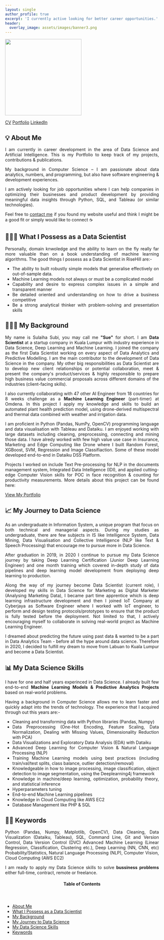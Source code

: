 ```yaml
---
layout: single
author_profile: true
excerpt: 'I currently active looking for better career opportunities.'
header:
  overlay_image: assets/images/banner3.png
---
```


<p> <img src="https://sulaihasubi.github.io/assets/images/dp-600x600.png" width="250" class="align-center"> </p>

<!-- CTA Button for the CV, Portfolio and LinkedIn -->
<p class="text-center"><a href="https://sulaihasubi.github.io/cv/" class="btn btn--info">CV</a> <a href="https://sulaihasubi.github.io/portfolio/" class="btn btn--info">Portfolio</a> <a href="https://www.linkedin.com/in/sulaihasubi/" class="btn btn--info">LinkedIn</a></p>

💡 About Me
---
<p style="text-align:justify">
I am currently in career development in the area of Data Science and Artificial Intelligence. This is my Portfolio to keep track of my projects, contributions & publications.</p>

<p style="text-align:justify">
My background in Computer Science – I am passionate about data analytics, numbers, and programming, but also have software engineering & development experiences.</p>

<p style="text-align:justify">
I am actively looking for job opportunities where I can help companies in optimizing their businesses and product development by providing meaningful data insights through Python, SQL, and Tableau (or similar technologies).</p>

<p style="text-align:justify">
Feel free to <a href="https://www.linkedin.com/in/sulaihasubi/">contact me</a> if you found my website useful and think I might be a good fit or simply would like to connect ☕</p> 

👩🏻‍🔬 What I Possess as a Data Scientist
---
<p style="text-align:justify">
Personally, domain knwoledge and the ability to learn on the fly really far more valuable than on a book understanding of machine learning algorithms. The good things I possess as a Data Scientist in RiseHill are:-
</p>

<ul style="text-align:justify">
  <li>The ability to built robustly simple models that generalise effectively on out-of-sample data.</li>
  <li>Machine Learning models not always or must be a complicated model</li>
  <li>Capability and desire to express complex issues in a simple and transparent manner</li>
  <li>Be detailed oriented and understanding on how to drive a business competitive</li>
  <li>Be a strong analytical thinker with problem-solving and presentation skills</li>
</ul>


👩🏼‍💼 My Background
---
<p style="text-align:justify">
My name is Sulaiha Subi, you may call me <strong>"Sue"</strong> for short. I am <strong> Data Scientist </strong> at a startup company in Kuala Lumpur with industry experience in Data Science, Deep Learning and Machine Learning. I joined the company as the first Data Scientist working on every aspect of Data Analytics and Predictive Modelling. I am the main contributor to the development of Data Science in the company.
My other big responsibilities as Data Scientist are to develop new client relationships or potential collaboration, meet & present the company's product/services & highly responsible to prepare high business value commercial proposals across different domains of the industries (client-facing skills). </p>
<p style="text-align:justify">
I also currently collaborating with 47 other AI Engineer from 18 countries for 8 weeks challenge as a <strong>Machine Learning Engineer</strong> (part-timer) at Omdena. In this project I apply my knowledge and skills to build an automated plant health prediction model, using drone-derived multispectral and thermal data combined with weather and irrigation data. </p>
<p style="text-align:justify">
I am proficient in Python (Pandas, NumPy, OpenCV) programming language and data visualisation with Tableau and Dataiku. I am enjoyed working with large datasets including cleaning, preprocessing, connecting and mining those data. I have alredy worked with few high value use case in Insurance, Marketing and Edge Computing like Drone where I built Random Forest, XGBoost, SVM, Regression and Image Classifiaction. Some of these model developed end-to-end in Dataiku DSS Platform. </p>
<p style="text-align:justify">
Projects I worked on include Text Pre-processing for NLP in the documents management system, Integrated Data Intelligence (IDI), and applied cutting-edge Computer Vision skills  for POC in face recognition & counting for productivity measurements. More details about this project can be found here:
<p class="text-center"><a href="https://sulaihasubi.github.io/portfolio/" class="btn btn--info">View My Portfolio</a></p> </p>

📈 My Journey to Data Science
---
<p style="text-align:justify">
As an undergraduate in Information System, a unique program that focus on both technical and managerial aspects. During my studies as undergraduate, there are few subjects in IS like Intelligence System, Data Mining, Data Visualisation and Collective Intelligence (NLP like Text & Speech Processing) that encourage me to pursue more in Data Science.</p>

<p style="text-align:justify">
After graduation in 2019, in 2020 I continue to pursue my Data Science journey by taking Deep Learning Certification (Junior Deep Learning Engineer) and one month training  which covered in-depth study of data pipelines and deep learning model development from deploying deep learning to production. 
</p>

<p style="text-align:justify">
Along the way of my journey become Data Scientist (current role), I developed my skills in Data Science for Marketing as Digital Marketer (Analysing Marketing Data), I became part time apprentice which is deep learning infrastructure development and then I joined IoT Company at Cyberjaya as Software Engineer where I worked with IoT engineer, to perform and design testing protocols/prototypes to ensure that the product is fully tested
before the deployment. Not limited to that, I actively encouraging myself to collaborate in solving real-world project as Machine Learning Engineer. 
</p> 

<p style="text-align:justify">
I dreamed about predicting the future using past data & wanted to be a part in Data Analytics Team - before all the hype around data science. Therefore in 2020, I decided to fulfill my dream to move from Labuan to Kuala Lumpur and become a Data Scientist.
</p>

📊 My Data Science Skills
---
<p style="text-align:justify">
I have for one and half years experinced in Data Science. I already built few end-to-end <strong>Machine Learning Models & Predictive Analytics Projects</strong> based on real-world problems. 
</p>

<p style="text-align:justify">
Having a background in Computer Science allows me to learn faster and quickly adapt into the trends of technology. The experience that I acquired through out this years are:-
</p>
<ul style="text-align:justify">
  <li>Cleaning and transforming data with Python libraries (Pandas, Numpy)</li>
  <li>Data Preprocessing (One-Hot Encoding, Feature Scaling, Data Normalization, Dealing with Missing Values, Dimensionality Reduction with PCA)</li>
  <li>Data Visualizations and Exploratory Data Analysis (EDA) with Dataiku</li>
  <li>Advanced Deep Learning for Computer Vision & Natural Language Processing (NLP)</li>
  <li>Training Machine Learning models using best practices (including train/val/test splits, class balance, outlier detection/removal)</li>
  <li>Knowledgeable in how to image processing, image classification, object detection to image segmentation, using the Deeplearning4j framework</li>
  <li>Knowledge in machine/deep learning, optimization, probability theory, and statistical inference</li>
  <li>Hyperparameters tuning</li>
  <li>End-to-end Machine Learning pipelines</li>
  <li>Knowledge in Cloud Computing like AWS EC2</li>
  <li>Database Management like PHP & SQL</li>
</ul>

✍🏻 Keywords
---
<p style="text-align:justify">
Python (Pandas, Numpy, Matplotlib, OpenCV), Data Cleaning, Data Visualization (Dataiku, Tableau), SQL, Command Line, Git and Version Control, Data Version Control (DVC) Advanced Machine Learning (Linear Regression, Classification, Clustering etc.), Deep Learning (NN, CNN, etc) Probability/Statistics, Natural Language Processing (NLP), Computer Vision, Cloud Computing (AWS EC2) </p>
<p style="text-align:justify">
I am ready to apply my Data Science skills to solve <strong>bussiness problems</strong> either full-time, contract, remote or freelance.</p>


<!-- This is for Sidebar Menu on the Rigth Side -->
<p>
<aside class="sidebar__right ">
            <nav class="toc">
              <header><h4 class="nav__title"><i class="fas fa-bookmark"></i> Table of Contents</h4></header>
              <ul class="toc__menu">
  <li class=""><a href="#-about-me">About Me</a></li>
  <li class=""><a href="#-what-i-possess-as-a-data-scientist">What I Possess as a Data Scientist</a></li>
  <li class=""><a href="#-my-background">My Background</a></li>
  <li class=""><a href="#-my-journey-to-data-science">My Journey to Data Science</a></li>
  <li class=""><a href="#-my-data-science-skills">My Data Science Skills</a></li>
  <li class=""><a href="#-keywords">Keywords</a></li>
